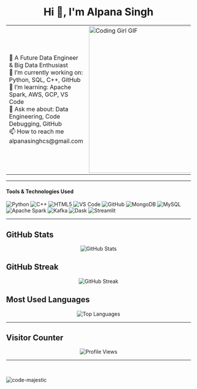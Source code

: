 <h1 align="center">Hi 👋, I'm Alpana Singh</h1>
<table>
  <tr>
    <td>
      🚀 A Future Data Engineer & Big Data Enthusiast <br/>
      🔭 I’m currently working on: Python, SQL, C++, GitHub <br/>
      🌱 I’m learning: Apache Spark, AWS, GCP, VS Code <br/>
      💬 Ask me about: Data Engineering, Code Debugging, GitHub <br/>
      📫 How to reach me alpanasinghcs@gmail.com
    </td>
    <td width="50%">
      <img src="https://media.giphy.com/media/L1R1tvI9svkIWwpVYr/giphy.gif" width="400" 
L1R1tvI9svkIWwpVYr/giphy.gif" width="400" alt="Coding Girl GIF"/>
    </td>
  </tr>
</table>

---

<p align="center">

####  Tools & Technologies Used
 
![Python](https://img.shields.io/badge/Python-3776AB?style=for-the-badge&logo=python&logoColor=white)
![C++](https://img.shields.io/badge/C++-00599C?style=for-the-badge&logo=c%2B%2B&logoColor=white)
![HTML5](https://img.shields.io/badge/HTML5-E34F26?style=for-the-badge&logo=html5&logoColor=white)
![VS Code](https://img.shields.io/badge/VS--Code-007ACC?style=for-the-badge&logo=visual-studio-code&logoColor=white)
![GitHub](https://img.shields.io/badge/GitHub-181717?style=for-the-badge&logo=github&logoColor=white) 
![MongoDB](https://img.shields.io/badge/MongoDB-4EA94B?style=for-the-badge&logo=mongodb&logoColor=white)
![MySQL](https://img.shields.io/badge/MySQL-005C84?style=for-the-badge&logo=mysql&logoColor=white)
![Apache Spark](https://img.shields.io/badge/Apache%20Spark-E25A1C?style=for-the-badge&logo=apachespark&logoColor=white)
![Kafka](https://img.shields.io/badge/Apache%20Kafka-231F20?style=for-the-badge&logo=apachekafka&logoColor=white)
![Dask](https://img.shields.io/badge/Dask-1B1B1B?style=for-the-badge&logo=dask&logoColor=white) 
![Streamlit](https://img.shields.io/badge/Streamlit-FF4B4B?style=for-the-badge&logo=streamlit&logoColor=white)
</p>

---

## GitHub Stats

<p align="center">
  <img src="https://github-readme-stats.vercel.app/api?username=code-majestic&show_icons=true&hide_border=false&bg_color=ffffff&title_color=00aaff&text_color=333333&icon_color=ff914d&border_radius=10" alt="GitHub Stats" />
</p>

## GitHub Streak

<p align="center">
  <img src="https://github-readme-streak-stats.herokuapp.com?user=code-majestic&hide_border=false&background=FFFFFF&ring=ff914d&fire=ff914d&currStreakLabel=00aaff&sideLabels=333333&sideNums=333333&dates=888888" alt="GitHub Streak" />
</p>

## Most Used Languages

<p align="center">
  <img src="https://github-readme-stats.vercel.app/api/top-langs/?username=code-majestic&layout=compact&theme=default&hide_border=false&title_color=000000&text_color=000000" alt="Top Languages" />
</p>

---

## Visitor Counter

<p align="center">
  <img src="https://komarev.com/ghpvc/?username=code-majestic&style=flat-square&color=000000" alt="Profile Views" />
</p>

---

<p>&nbsp;<p><img align="center" src="https://github-readme-activity-graph.vercel.app/graph?username=code-majestic&theme=github-compact&include_all_commits=true" alt="code-majestic" /></p></p>





